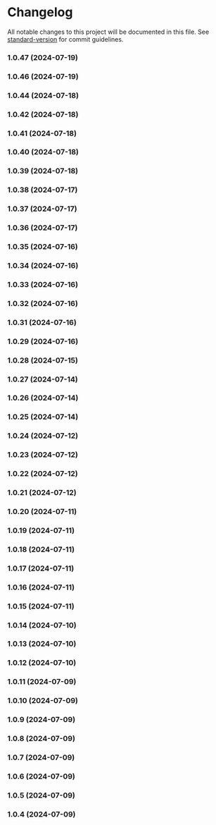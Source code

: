 # Changelog

All notable changes to this project will be documented in this file. See [standard-version](https://github.com/conventional-changelog/standard-version) for commit guidelines.

### 1.0.47 (2024-07-19)

### 1.0.46 (2024-07-19)

### 1.0.44 (2024-07-18)

### 1.0.42 (2024-07-18)

### 1.0.41 (2024-07-18)

### 1.0.40 (2024-07-18)

### 1.0.39 (2024-07-18)

### 1.0.38 (2024-07-17)

### 1.0.37 (2024-07-17)

### 1.0.36 (2024-07-17)

### 1.0.35 (2024-07-16)

### 1.0.34 (2024-07-16)

### 1.0.33 (2024-07-16)

### 1.0.32 (2024-07-16)

### 1.0.31 (2024-07-16)

### 1.0.29 (2024-07-16)

### 1.0.28 (2024-07-15)

### 1.0.27 (2024-07-14)

### 1.0.26 (2024-07-14)

### 1.0.25 (2024-07-14)

### 1.0.24 (2024-07-12)

### 1.0.23 (2024-07-12)

### 1.0.22 (2024-07-12)

### 1.0.21 (2024-07-12)

### 1.0.20 (2024-07-11)

### 1.0.19 (2024-07-11)

### 1.0.18 (2024-07-11)

### 1.0.17 (2024-07-11)

### 1.0.16 (2024-07-11)

### 1.0.15 (2024-07-11)

### 1.0.14 (2024-07-10)

### 1.0.13 (2024-07-10)

### 1.0.12 (2024-07-10)

### 1.0.11 (2024-07-09)

### 1.0.10 (2024-07-09)

### 1.0.9 (2024-07-09)

### 1.0.8 (2024-07-09)

### 1.0.7 (2024-07-09)

### 1.0.6 (2024-07-09)

### 1.0.5 (2024-07-09)

### 1.0.4 (2024-07-09)
